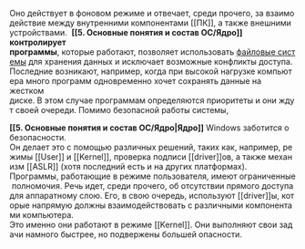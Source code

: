 Оно действует в фоновом режиме и отвечает, среди прочего, за взаимодействие между внутренними компонентами [[ПК]], а также внешними устройствами. 
**[[5. Основные понятия и состав ОС/Ядро]] контролирует программы**, которые работают, позволяет использовать [файловые системы](file%20system.md) для хранения данных и исключает возможные конфликты доступа. Последние возникают, например, когда при высокой нагрузке компьютера много программ одновременно хочет сохранять данные на жестком диске. В этом случае программам определяются приоритеты и они ждут своей очереди. Помимо безопасной работы системы, 


**[[5. Основные понятия и состав ОС/Ядро|Ядро]]** Windows заботится о безопасности. 
Он делает это с помощью различных решений, таких как, например, режимы [[User]] и [[Kernel]], проверка подписи [[driver]]ов, а также механизм [[ASLR]] (хотя последний есть и на других платформах). 
Программы, работающие в режиме пользователя, имеют ограниченные полномочия. Речь идет, среди прочего, об отсутствии прямого доступа для аппаратному слою. Его, в свою очередь, используют [[driver]]ы, которые напрямую должны взаимодействовать с различными компонентами компьютера. 
Это именно они работают в режиме [[Kernel]]. Они выполняют свои задачи намного быстрее, но подвержены большей опасности.
